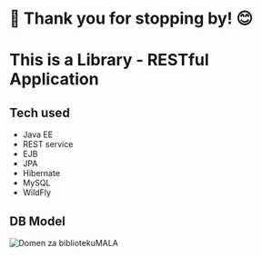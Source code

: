 # 👋 Thank you for stopping by! 😊

# This is a Library - RESTful Application
## Tech used
- Java EE
- REST service
- EJB
- JPA
- Hibernate
- MySQL
- WildFly

## DB Model

![Domen za bibliotekuMALA](https://github.com/DataBora/library/assets/94956337/eddd4459-a13a-46bb-a92d-d2f1230dc061)
